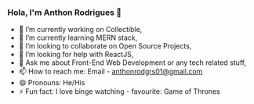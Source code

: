 ### Hola, I'm Anthon Rodrigues 👋





- 🔭 I’m currently working on Collectible,
- 🌱 I’m currently learning MERN stack,
- 👯 I’m looking to collaborate on Open Source Projects,
- 🤔 I’m looking for help with ReactJS,
- 💬 Ask me about Front-End Web Development or any tech related stuff,
- 📫 How to reach me: Email - anthonrodgrs01@gmail.com
- 😄 Pronouns: He/His
- ⚡ Fun fact: I love binge watching - favourite: Game of Thrones

